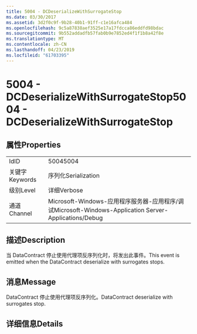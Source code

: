 ```yaml
---
title: 5004 - DCDeserializeWithSurrogateStop
ms.date: 03/30/2017
ms.assetid: 3d2f0c9f-9b28-40b1-91ff-c1e16afca484
ms.openlocfilehash: 9c5a87838aef3525e17a17fdcca86eddfd98bdac
ms.sourcegitcommit: 9b552addadfb57fab0b9e7852ed4f1f1b8a42f8e
ms.translationtype: MT
ms.contentlocale: zh-CN
ms.lasthandoff: 04/23/2019
ms.locfileid: "61703395"
---
```

# <a name="5004---dcdeserializewithsurrogatestop"></a><span data-ttu-id="6a7dd-102">5004 - DCDeserializeWithSurrogateStop</span><span class="sxs-lookup"><span data-stu-id="6a7dd-102">5004 - DCDeserializeWithSurrogateStop</span></span>
## <a name="properties"></a><span data-ttu-id="6a7dd-103">属性</span><span class="sxs-lookup"><span data-stu-id="6a7dd-103">Properties</span></span>  
  
|||  
|-|-|  
|<span data-ttu-id="6a7dd-104">Id</span><span class="sxs-lookup"><span data-stu-id="6a7dd-104">ID</span></span>|<span data-ttu-id="6a7dd-105">5004</span><span class="sxs-lookup"><span data-stu-id="6a7dd-105">5004</span></span>|  
|<span data-ttu-id="6a7dd-106">关键字</span><span class="sxs-lookup"><span data-stu-id="6a7dd-106">Keywords</span></span>|<span data-ttu-id="6a7dd-107">序列化</span><span class="sxs-lookup"><span data-stu-id="6a7dd-107">Serialization</span></span>|  
|<span data-ttu-id="6a7dd-108">级别</span><span class="sxs-lookup"><span data-stu-id="6a7dd-108">Level</span></span>|<span data-ttu-id="6a7dd-109">详细</span><span class="sxs-lookup"><span data-stu-id="6a7dd-109">Verbose</span></span>|  
|<span data-ttu-id="6a7dd-110">通道</span><span class="sxs-lookup"><span data-stu-id="6a7dd-110">Channel</span></span>|<span data-ttu-id="6a7dd-111">Microsoft-Windows-应用程序服务器-应用程序/调试</span><span class="sxs-lookup"><span data-stu-id="6a7dd-111">Microsoft-Windows-Application Server-Applications/Debug</span></span>|  
  
## <a name="description"></a><span data-ttu-id="6a7dd-112">描述</span><span class="sxs-lookup"><span data-stu-id="6a7dd-112">Description</span></span>  
 <span data-ttu-id="6a7dd-113">当 DataContract 停止使用代理项反序列化时，将发出此事件。</span><span class="sxs-lookup"><span data-stu-id="6a7dd-113">This event is emitted when the DataContract deserialize with surrogates stops.</span></span>  
  
## <a name="message"></a><span data-ttu-id="6a7dd-114">消息</span><span class="sxs-lookup"><span data-stu-id="6a7dd-114">Message</span></span>  
 <span data-ttu-id="6a7dd-115">DataContract 停止使用代理项反序列化。</span><span class="sxs-lookup"><span data-stu-id="6a7dd-115">DataContract deserialize with surrogates stop.</span></span>  
  
## <a name="details"></a><span data-ttu-id="6a7dd-116">详细信息</span><span class="sxs-lookup"><span data-stu-id="6a7dd-116">Details</span></span>
